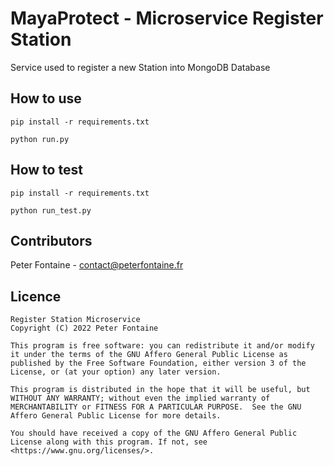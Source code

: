# MayaProtect - Microservice Register Station

Service used to register a new Station into MongoDB Database
<Last build info>

## How to use

`pip install -r requirements.txt`

`python run.py`

## How to test

`pip install -r requirements.txt`

`python run_test.py`

## Contributors
Peter Fontaine - contact@peterfontaine.fr

## Licence

```plaintext
Register Station Microservice
Copyright (C) 2022 Peter Fontaine

This program is free software: you can redistribute it and/or modify it under the terms of the GNU Affero General Public License as published by the Free Software Foundation, either version 3 of the License, or (at your option) any later version.

This program is distributed in the hope that it will be useful, but WITHOUT ANY WARRANTY; without even the implied warranty of MERCHANTABILITY or FITNESS FOR A PARTICULAR PURPOSE.  See the GNU Affero General Public License for more details.

You should have received a copy of the GNU Affero General Public License along with this program. If not, see <https://www.gnu.org/licenses/>.
```

